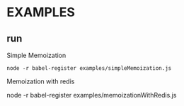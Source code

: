 # EXAMPLES

## run

Simple Memoization

    node -r babel-register examples/simpleMemoization.js

Memoization with redis
 
node -r babel-register examples/memoizationWithRedis.js


